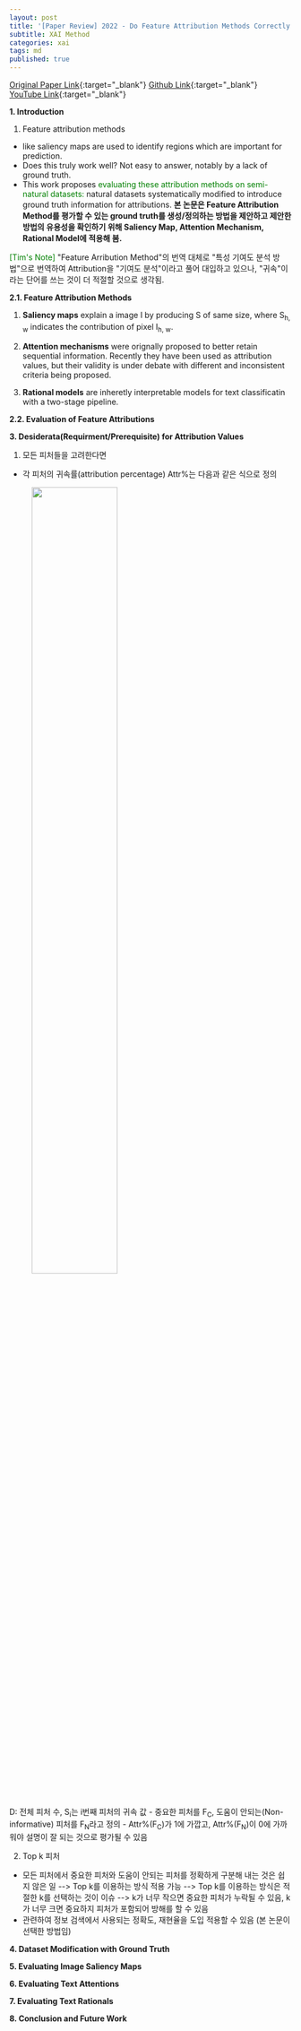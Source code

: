```yaml
---
layout: post
title: '[Paper Review] 2022 - Do Feature Attribution Methods Correctly Attribute Features?'
subtitle: XAI Method
categories: xai
tags: md
published: true
---
```

[Original Paper Link](https://arxiv.org/pdf/2104.14403.pdf){:target="_blank"}
[Github Link](https://github.com/YilunZhou/feature-attribution-evaluation){:target="_blank"}
[YouTube Link](https://www.youtube.com/watch?v=kAodFw6jvvo){:target="_blank"}

**1. Introduction**

1) Feature attribution methods
- like saliency maps are used to identify regions which are important for prediction.
- Does this truly work well? Not easy to answer, notably by a lack of ground truth.
- This work proposes <span style="color: green;">evaluating these attribution methods on semi-natural datasets:</span> natural datasets systematically modified to introduce ground truth information for attributions. <span style="font-weight:bold;">본 논문은 Feature Attribution Method를 평가할 수 있는 ground truth를 생성/정의하는 방법을 제안하고 제안한 방법의 유용성을 확인하기 위해 Saliency Map, Attention Mechanism, Rational Model에 적용해 봄.</span>

<span style="color: green;">[Tim's Note]</span> "Feature Arribution Method"의 번역
대체로 "특성 기여도 분석 방법"으로 번역하여 Attribution을 "기여도 분석"이라고 풀어 대입하고 있으나, "귀속"이라는 단어를 쓰는 것이 더 적절할 것으로 생각됨.

**2.1. Feature Attribution Methods**

1) <span style="font-weight:bold;">Saliency maps</span> explain a image I by producing S of same size, where S<sub>h, w</sub> indicates the contribution of pixel I<sub>h, w</sub>.

2) <span style="font-weight:bold;">Attention mechanisms</span> were orignally proposed to better retain sequential information. Recently they have been used as attribution values, but their validity is under debate with different and inconsistent criteria being proposed.

3) <span style="font-weight:bold;">Rational models</span> are inheretly interpretable models for text classificatin with a two-stage pipeline.

**2.2. Evaluation of Feature Attributions**

**3. Desiderata(Requirment/Prerequisite) for Attribution Values**

1) 모든 피처들을 고려한다면
- 각 피처의 귀속률(attribution percentage) Attr%는 다음과 같은 식으로 정의
<figure>
  <img src="https://AllAboutXAI.github.io/assets/img/XAI/md/2022-06-28-xai-md-PR_1.jpg" style="width:60%" class="center">
</figure>
D: 전체 피처 수, S<sub>i</sub>는 i번째 피처의 귀속 값
- 중요한 피처를 F<sub>C</sub>, 도움이 안되는(Non-informative) 피처를 F<sub>N</sub>라고 정의
- Attr%(F<sub>C</sub>)가 1에 가깝고, Attr%(F<sub>N</sub>)이 0에 가까워야 설명이 잘 되는 것으로 평가될 수 있음

2) Top k 피처
- 모든 피처에서 중요한 피처와 도움이 안되는 피처를 정확하게 구분해 내는 것은 쉽지 않은 일 --> Top k를 이용하는 방식 적용 가능 --> Top k를 이용하는 방식은 적절한 k를 선택하는 것이 이슈 --> k가 너무 작으면 중요한 피처가 누락될 수 있음, k가 너무 크면 중요하지 피처가 포함되어 방해를 할 수 있음
- 관련하여 정보 검색에서 사용되는 정확도, 재현율을 도입 적용할 수 있음 (본 논문이 선택한 방법임)
																													   
**4. Dataset Modification with Ground Truth**

**5. Evaluating Image Saliency Maps**

**6. Evaluating Text Attentions**

**7. Evaluating Text Rationals**

**8. Conclusion and Future Work**